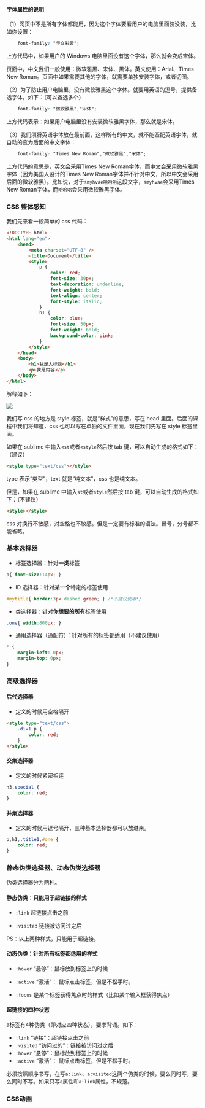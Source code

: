 #### 字体属性的说明

（1）网页中不是所有字体都能用，因为这个字体要看用户的电脑里面装没装，比如你设置：

```css
	font-family: "华文彩云";
```

上方代码中，如果用户的 Windows 电脑里面没有这个字体，那么就会变成宋体。

页面中，中文我们一般使用：微软雅黑、宋体、黑体。英文使用：Arial、Times New Roman。页面中如果需要其他的字体，就需要单独安装字体，或者切图。

（2）为了防止用户电脑里，没有微软雅黑这个字体。就要用英语的逗号，提供备选字体。如下：（可以备选多个）

```css
	font-family: "微软雅黑","宋体";
```

上方代码表示：如果用户电脑里没有安装微软雅黑字体，那么就是宋体。

（3）我们须将英语字体放在最前面，这样所有的中文，就不能匹配英语字体，就自动的变为后面的中文字体：

```css
	font-family: "Times New Roman","微软雅黑","宋体";
```

上方代码的意思是，英文会采用Times New Roman字体，而中文会采用微软雅黑字体（因为美国人设计的Times New Roman字体并不针对中文，所以中文会采用后面的微软雅黑）。比如说，对于`smyhvae哈哈哈`这段文字，`smyhvae`会采用Times New Roman字体，而`哈哈哈`会采用微软雅黑字体。

### CSS 整体感知

我们先来看一段简单的 css 代码：

```html
<!DOCTYPE html>
<html lang="en">
    <head>
        <meta charset="UTF-8" />
        <title>Document</title>
        <style>
            p {
                color: red;
                font-size: 30px;
                text-decoration: underline;
                font-weight: bold;
                text-align: center;
                font-style: italic;
            }
            h1 {
                color: blue;
                font-size: 50px;
                font-weight: bold;
                background-color: pink;
            }
        </style>
    </head>
    <body>
        <h1>我是大标题</h1>
        <p>我是内容</p>
    </body>
</html>
```


解释如下：

![](http://img.smyhvae.com/20170710_1605.png)

我们写 css 的地方是 style 标签，就是“样式”的意思，写在 head 里面。后面的课程中我们将知道，css 也可以写在单独的文件里面，现在我们先写在 style 标签里面。

如果在 sublime 中输入`<st`或者`<style`然后按 tab 键，可以自动生成的格式如下：（建议）

```html
<style type="text/css"></style>
```

type 表示“类型”，text 就是“纯文本”，css 也是纯文本。

但是，如果在 sublime 中输入`st`或者`style`然后按 tab 键，可以自动生成的格式如下：（不建议）

```html
<style></style>
```

css 对换行不敏感，对空格也不敏感。但是一定要有标准的语法。冒号，分号都不能省略。

### 基本选择器

- 标签选择器：针对**一类**标签

```CSS
p{ font-size:14px; }
```

- ID 选择器：针对某**一个**特定的标签使用

```CSS
#mytitle{ border:3px dashed green; } /*不建议使用*/
```

- 类选择器：针对**你想要的所有**标签使用

```css
.one{ width:800px; }
```

- 通用选择器（通配符）：针对所有的标签都适用（不建议使用）

```css
* {
    margin-left: 0px;
    margin-top: 0px;
}
```

### 高级选择器

#### 后代选择器

- 定义的时候用空格隔开

```html
<style type="text/css">
    .div1 p {
        color: red;
    }
</style>
```

#### 交集选择器

- 定义的时候紧密相连

```css
h3.special {
    color: red;
}
```

#### 并集选择器

- 定义的时候用逗号隔开，三种基本选择器都可以放进来。

```css
p,h1,.title1,#one {
    color: red;
}
```

### 静态伪类选择器、动态伪类选择器

伪类选择器分为两种。

#### **静态伪类**：只能用于**超链接**的样式

- `:link` 超链接点击之前

- `:visited` 链接被访问过之后

PS：以上两种样式，只能用于超链接。

#### **动态伪类**：针对**所有标签**都适用的样式

- `:hover` “悬停”：鼠标放到标签上的时候

- `:active` “激活”： 鼠标点击标签，但是不松手时。

- `:focus` 是某个标签获得焦点时的样式（比如某个输入框获得焦点）

#### 超链接的四种状态

a标签有4种伪类（即对应四种状态），要求背诵。如下：

- `:link` “链接”：超链接点击之前
- `:visited` “访问过的”：链接被访问过之后
- `:hover` “悬停”：鼠标放到标签上的时候
- `:active` “激活”： 鼠标点击标签，但是不松手时。

必须按照顺序书写，在写`a:link`、`a:visited`这两个伪类的时候，要么同时写，要么同时不写。如果只写`a`属性和`a:link`属性，不规范。

### CSS动画